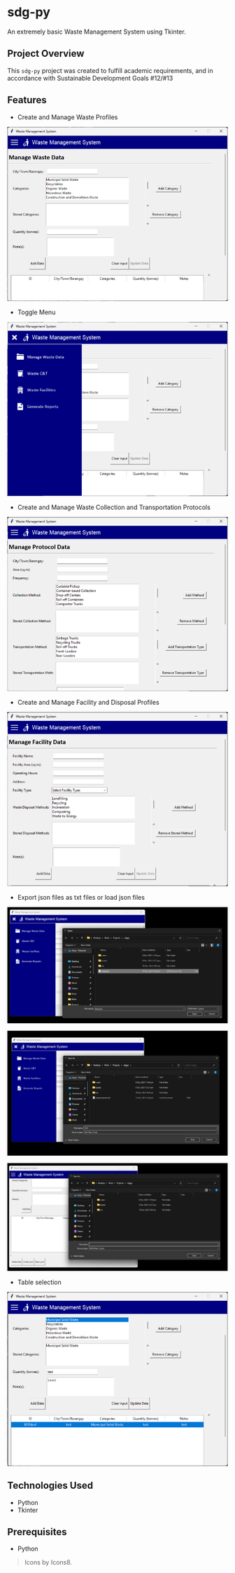 # sdg-py
An extremely basic Waste Management System using Tkinter.

## Project Overview

This `sdg-py` project was created to fulfill academic requirements, and in accordance with Sustainable Development Goals #12/#13

## Features

- Create and Manage Waste Profiles

![Screenshot](screenshots/Default-window.png)

- Toggle Menu

![Screenshot](screenshots/Toggle-menu.png)

- Create and Manage Waste Collection and Transportation Protocols

![Screenshot](screenshots/screen-1.png)

- Create and Manage Facility and Disposal Profiles

![Screenshot](screenshots/screen-2.png)

- Export json files as txt files or load json files

![Screenshot](screenshots/open-json.png)

![Screenshot](screenshots/create-text.png)

![Screenshot](screenshots/save-as.png)

- Table selection

![Screenshot](screenshots/sample-selection.png)

## Technologies Used

- Python
- Tkinter

## Prerequisites

- Python

> Icons by Icons8.



